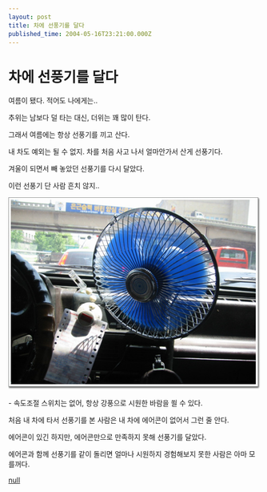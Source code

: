 ```yaml
---
layout: post
title: 차에 선풍기를 달다
published_time: 2004-05-16T23:21:00.000Z
---
```


# 차에 선풍기를 달다


여름이 됐다. 적어도 나에게는..

추위는 남보다 덜 타는 대신, 더위는 꽤 많이 탄다.

그래서 여름에는 항상 선풍기를 끼고 산다.

내 차도 예외는 될 수 없지. 차를 처음 사고 나서 얼마안가서 산게 선풍기다.

겨울이 되면서 빼 놓았던 선풍기를 다시 달았다.

이런 선풍기 단 사람 흔치 않지..

![](../pds/200902/04/80/a0109780_49897933d0082.jpg)

\- 속도조절 스위치는 없어, 항상 강풍으로 시원한 바람을 쐴 수 있다.

처음 내 차에 타서 선풍기를 본 사람은 내 차에 에어콘이 없어서 그런 줄 안다.

에어콘이 있긴 하지만, 에어콘만으로 만족하지 못해 선풍기를 달았다.

에어콘과 함께 선풍기를 같이 돌리면 얼마나 시원하지 경험해보지 못한 사람은 아마 모를꺼다.

[null](../6166901.html#6166901_1)


